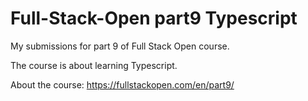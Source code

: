 # Full-Stack-Open part9 Typescript

My submissions for part 9 of Full Stack Open course.

The course is about learning Typescript.

About the course: https://fullstackopen.com/en/part9/
